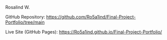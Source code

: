 Rosalind W. 

GitHub Repository: https://github.com/Ro5a1ind/Final-Project-Portfolio/tree/main

Live Site (GitHub Pages): https://Ro5a1ind.github.io/Final-Project-Portfolio/

